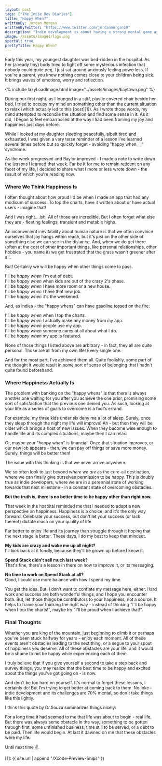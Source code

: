```yaml
---
layout: post
tags: ["The Indie Dev Diaries"]
title: "Happy When?"
writtenBy: Jordan Morgan
writtenByTwitter: "https://www.twitter.com/jordanmorgan10"
description: "Indie development is about having a strong mental game as much as it is strong development skills."
image: /assets/images/logo.png
special: true
prettyTitle: Happy When?
---
```

Early this year, my youngest daughter was bed-ridden in the hospital. As her (already tiny) body tried to fight off some mysterious infection that nobody could quite peg, I just sat around anxiously feeling powerless. If you're a parent, you know nothing comes close to your children being sick. It brings waves of emotions, worry and reflection.

{% include lazyLoadImage.html image="../assets/images/baytown.png" %}

During our first night, as I lounged in a stiff, plastic covered chair beside her bed, I tried to occupy my mind on something other than the current situation to relax (which actually led to this [post][1]). As I wrote those words, my mind attempted to reconcile the situation and find some sense in it. As it did, I began to feel embarrassed at the way I had been framing my joy and happiness just days before.

While I looked at my daughter sleeping peacefully, albeit tired and exhausted, I was given a very terse reminder of a lesson I've learned several times before but so quickly forget - avoiding "happy when __" syndrome.

As the week progressed and Baylor improved - I made a note to write down the lessons I learned that week. Far be it for me to remain reticent on any facet of my life, I decided to share what I more or less wrote down - the result of which you're reading now.

### Where We Think Happiness Is
I often thought about how proud I'd be when I made an app that had any modicum of success. To top the charts, have it written about or have actual users - imagine that! 

And I was right...._ish._ All of those are incredible. But I often forget what else they are - fleeting feelings, transient and mutable highs.

An inconvenient inevitability about human nature is that we often convince ourselves that joy hangs within reach, but it's _just_ on the other side of something else we can see in the distance. And, when we do get there (often at the cost of other important things, like personal relationships, other hobbies - you name it) we get frustrated that the grass wasn't greener after all. 

But! Certainly we will be happy when other things come to pass. 

I'll be _happy when_ I'm out of debt.<br />
I'll be _happy when_ when kids are out of the crazy 2's phase.<br />
I'll be _happy when_ I have more room or a new house.<br />
I'll be _happy when_ I have that new job.<br />
I'll be _happy when_ it's the weekened.<br />

And, as indies - the "happy whens" can have gasoline tossed on the fire:

I'll be _happy when_ when I top the charts.<br />
I'll be _happy when_ I actually make any money from my app.<br />
I'll be _happy when_ people use my app.<br />
I'll be _happy when_ someone cares at all about what I do.<br />
I'll be _happy when_ my app is featured.<br />

None of those things I listed above are arbitrary - in fact, they all are quite personal. Those are all from my own life! Every single one.

And for the most part, I've achieved them all. Quite foolishly, some part of me thought it would result in some sort of sense of belonging that I hadn't quite found beforehand.

### Where Happiness Actually Is
The problem with banking on the "happy whens" is that there is always another one waiting for you after you achieve the one prior, promising some sort of satisfaction that the previous one denied you. As such, looking at your life as a series of goals to overcome is a fool's errand.

For example, my three kids under six deny me a lot of sleep. Surely, once they sleep through the night my life will improve! Ah - but then they will be older which brings a host of new issues. When they become wise enough to handle life and its complex situations, maybe then I can relax.

Or, maybe your "happy when" is financial. Once that situation improves, or our new job appears - then, we can pay off things or save more money. Surely, things will be better then!

The issue with this thinking is that we never arrive anywhere.

We so often look to just beyond _where we are_ as the cure-all destination, where we can finally give ourselves permission to be happy. This is doubly true as indie developers, where we are in a perennial state of working towards that next milestone - in a constant state of overcoming obstacles.

**But the truth is, there is no better time to be happy other than right now.**

That week in the hospital reminded me that I needed to adopt a new perspective on happiness. Happiness is a choice, and it's the only way forward. Celebrate your success, but don't let your success (or lack thereof) dictate much on your quality of life. 

Far better to enjoy life and its journey than struggle through it hoping that the next stage is better. These days, I do my best to keep that mindset.

**My kids are crazy and wake me up all night?**<br />
I'll look back at it fondly, because they'll be grown up before I know it.

**Spend Stack didn't sell much last week?**<br />
That's fine, there's a lesson in there on how to improve it, or its messaging.

**No time to work on Spend Stack at all?**<br />
Good, I could use more balance with how I spend my time.

You get the idea. But, I don't want to conflate my message here, either. Hard work and success are both wonderful things, and I hope you encounter both. But, let those things be contributors to your happiness, not a source. It helps to frame your thinking the right way - instead of thinking "I'll be happy when I top the charts!", maybe try "I'll be proud when I achieve that!".

### Final Thoughts
Whether you are king of the mountain, just beginning to climb it or perhaps you've been stuck halfway for years - enjoy each moment. All of these events aren't obstacles leading to the next thing, or a segue to your spout of happiness you deserve. All of these obstacles are your life, and it would be a shame to not be happy while experiencing each of them.

I truly believe that if you give yourself a second to take a step back and survey things, you may realize that the best time to be happy and excited about the things you've got going on - is now.

And don't be too hard on yourself. It's normal to forget these lessons, I certainly do! But I'm trying to get better at coming back to them. No joke - indie development and its challenges are 70% mental, so don't take things like this lightly. 

I think this quote by Dr.Souza summarizes things nicely:

> 
For a long time it had seemed to me that life was about to begin - real life. But there was always some obstacle in the way, something to be gotten through first, some unfinished business, time still to be served, or a debt to be paid. Then life would begin. At last it dawned on me that these obstacles were my life.

Until next time ✌️.

[1]: {{ site.url | append:"/Xcode-Preview-Snips" }}


